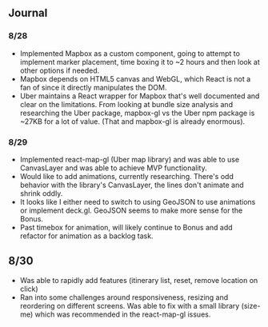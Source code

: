 ## Journal

### 8/28

- Implemented Mapbox as a custom component, going to attempt to implement marker placement, time boxing it to ~2 hours and then look at other options if needed.
- Mapbox depends on HTML5 canvas and WebGL, which React is not a fan of since it directly manipulates the DOM.
- Uber maintains a React wrapper for Mapbox that's well documented and clear on the limitations. From looking at bundle size analysis and researching the Uber package, mapbox-gl vs the Uber npm package is ~27KB for a lot of value. (That and mapbox-gl is already enormous).

### 8/29

- Implemented react-map-gl (Uber map library) and was able to use CanvasLayer and was able to achieve MVP functionality.
- Would like to add animations, currently researching. There's odd behavior with the library's CanvasLayer, the lines don't animate and shrink oddly.
- It looks like I either need to switch to using GeoJSON to use animations or implement deck.gl. GeoJSON seems to make more sense for the Bonus.
- Past timebox for animation, will likely continue to Bonus and add refactor for animation as a backlog task.

## 8/30

- Was able to rapidly add features (itinerary list, reset, remove location on click)
- Ran into some challenges around responsiveness, resizing and reordering on different screens. Was able to fix with a small library (size-me) which was recommended in the react-map-gl issues.
